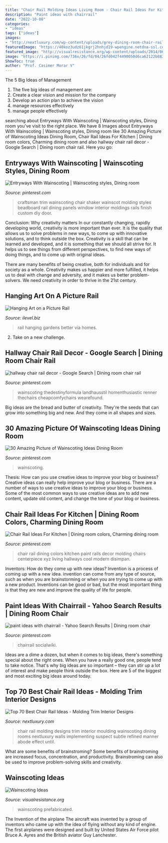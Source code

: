```yaml
---
title: "Chair Rail Molding Ideas Living Room - Chair Rail Ideas For Kitchen"
description: "Paint ideas with chairrail"
date: "2022-10-08"
categories:
- "ideas"
tags: ["ideas"]
images:
- "http://nextluxury.com/wp-content/uploads/grey-dining-room-chair-rail-interior-ideas.jpg"
featuredImage: "https://40koz3udz61jkgrj2hnhjd19-wpengine.netdna-ssl.com/wp-content/uploads/2015/08/picture-rail-bhg.jpg"
featured_image: "http://visualresistance.org/wp-content/uploads/2014/06/prefabricated-wainscoting.jpg"
image: "https://i.pinimg.com/736x/26/fd/04/26fd042f4490050d6ca62122b8835af6.jpg"
ShowToc: true
author: "Prof. Casimer Morar V"
---
```



The 5 Big Ideas of Management
1. The five big ideas of management are: 
1. Create a clear vision and mission for the company 
2. Develop an action plan to achieve the vision 
3. manage resources effectively 
4. manage people effectively 

	

		
searching about Entryways With Wainscoting | Wainscoting styles, Dining room you've visit to the right place. We have 8 Images about Entryways With Wainscoting | Wainscoting styles, Dining room like 30 Amazing Picture of Wainscoting Ideas Dining Room, Chair Rail Ideas For Kitchen | Dining room colors, Charming dining room and also hallway chair rail decor - Google Search | Dining room chair rail. Here you go:
		
    
## Entryways With Wainscoting | Wainscoting Styles, Dining Room

<img loading=lazy src="https://i.pinimg.com/736x/3e/da/8f/3eda8f9c74b1c2566d9521e9b38cfa61--craftsman-interior-interior-trim.jpg" onerror="this.onerror=null;this.src='https://tse3.mm.bing.net/th?id=OIP.tlp_p-XlbsoYiBYoXLPedQHaFh&amp;pid=15.1';" alt="Entryways With Wainscoting | Wainscoting styles, Dining room">

_Source: pinterest.com_

>craftsman trim wainscoting chair shaker wainscot molding styles beadboard rail dining panels window interior moldings rails finish custom diy door. 

	

Conclusion: Why creativity matters
In our constantly changing, rapidly developing world, creativity is more important than ever. It is the quality that allows us to solve problems in new ways, to come up with innovative solutions, and to think outside the box.
Creativity is a skill that can be learned and developed, and it is something that we should all strive for. It helps us to see things from different perspectives, to find new ways of doing things, and to come up with original ideas.

There are many benefits of being creative, both for individuals and for society as a whole. Creativity makes us happier and more fulfilled, it helps us to deal with change and adversity, and it makes us better problem-solvers. We need creativity in order to thrive in the 21st century.

    
## Hanging Art On A Picture Rail

<img loading=lazy src="https://40koz3udz61jkgrj2hnhjd19-wpengine.netdna-ssl.com/wp-content/uploads/2015/08/picture-rail-bhg.jpg" onerror="this.onerror=null;this.src='https://tse1.mm.bing.net/th?id=OIP.9d0n3m4HdSTgpGwtXjmvngHaJ4&amp;pid=15.1';" alt="Hanging Art on a Picture Rail">

_Source: ilevel.biz_

>rail hanging gardens better via homes. 

	

2. Take on a new challenge.

    
## Hallway Chair Rail Decor - Google Search | Dining Room Chair Rail

<img loading=lazy src="https://i.pinimg.com/736x/26/fd/04/26fd042f4490050d6ca62122b8835af6.jpg" onerror="this.onerror=null;this.src='https://tse1.mm.bing.net/th?id=OIP.chQxHBeHUUGEie--VoKdUAHaJ4&amp;pid=15.1';" alt="hallway chair rail decor - Google Search | Dining room chair rail">

_Source: pinterest.com_

>wainscoting thedestinyformula landhausstil homenthusiastic renner thechairs cheapcomfychairs wearefound. 

	

Big ideas are the bread and butter of creativity. They're the seeds that can grow into something big and new. And they come in all shapes and sizes.

    
## 30 Amazing Picture Of Wainscoting Ideas Dining Room

<img loading=lazy src="https://i.pinimg.com/736x/22/a5/1a/22a51a49421899a1c2ebcc153349e7a5.jpg" onerror="this.onerror=null;this.src='https://tse2.mm.bing.net/th?id=OIP.J5FWmsq9w5uTWBluledUEAHaJ3&amp;pid=15.1';" alt="30 Amazing Picture of Wainscoting Ideas Dining Room">

_Source: pinterest.com_

>wainscoting. 

	

Thesis: How can you use creative ideas to improve your blog or business?
Creative ideas can really help improve your blog or business. There are a number of ways to use creative ideas to improve your blog or business. Some of the most common ways to use creative ideas are to add new content, update old content, and change the tone of your blog or business.

    
## Chair Rail Ideas For Kitchen | Dining Room Colors, Charming Dining Room

<img loading=lazy src="https://i.pinimg.com/736x/1f/de/00/1fde00aca4703c7745a0acdfd2288a2c.jpg" onerror="this.onerror=null;this.src='https://tse2.mm.bing.net/th?id=OIP.LPWR60xEuI9Rf2KdpXr3JAHaFj&amp;pid=15.1';" alt="Chair Rail Ideas For Kitchen | Dining room colors, Charming dining room">

_Source: pinterest.com_

>chair rail dining colors kitchen paint rails decor molding chairs centerpiece xyz living hallways cool modern disimpan. 

	

Inventors: How do they come up with new ideas?
Invention is a process of coming up with a new idea. invention can come from any type of source, such as when you are brainstorming or when you are trying to come up with a new product. Inventions can be good or bad, but the most important thing is that they are new and improve the quality of life for people.

    
## Paint Ideas With Chairrail - Yahoo Search Results | Dining Room Chair

<img loading=lazy src="https://i.pinimg.com/736x/12/ee/c3/12eec381913d681f7f58cc0be32992fe.jpg" onerror="this.onerror=null;this.src='https://tse2.mm.bing.net/th?id=OIP.dZZjbpFoybvBbpYhv8F0OwHaFj&amp;pid=15.1';" alt="paint ideas with chairrail - Yahoo Search Results | Dining room chair">

_Source: pinterest.com_

>chairrail socialwiki. 

	

Ideas are a dime a dozen, but when it comes to big ideas, there's something special about the right ones. When you have a really good one, people tend to take notice. That's why big ideas are so important – they can stir up a lot of interest and make people think outside the box. Here are 5 of the biggest and most exciting big ideas around today.

    
## Top 70 Best Chair Rail Ideas - Molding Trim Interior Designs

<img loading=lazy src="http://nextluxury.com/wp-content/uploads/grey-dining-room-chair-rail-interior-ideas.jpg" onerror="this.onerror=null;this.src='https://tse3.mm.bing.net/th?id=OIP.3lQfLbhOAh6evAzWqcYZMAHaFj&amp;pid=15.1';" alt="Top 70 Best Chair Rail Ideas - Molding Trim Interior Designs">

_Source: nextluxury.com_

>chair rail molding designs trim interior moulding wainscoting dining rooms nextluxury walls implementing suspect subtle refined manner abode effect until. 

	

What are some benefits of brainstroming?
Some benefits of brainstroming are increased focus, concentration, and productivity. Brainstroming can also be used to improve problem-solving skills and creativity.

    
## Wainscoting Ideas

<img loading=lazy src="http://visualresistance.org/wp-content/uploads/2014/06/prefabricated-wainscoting.jpg" onerror="this.onerror=null;this.src='https://tse4.mm.bing.net/th?id=OIP.R7NuBvGQKqLxhZCrqufxRgHaHa&amp;pid=15.1';" alt="Wainscoting Ideas">

_Source: visualresistance.org_

>wainscoting prefabricated. 

	

The Invention of the airplane
The aircraft was invented by a group of inventors who came up with the idea of flying without any kind of engine. The first airplanes were designed and built by United States Air Force pilot Bruce A. Ayres and the British aviator Guy Lanchester.

